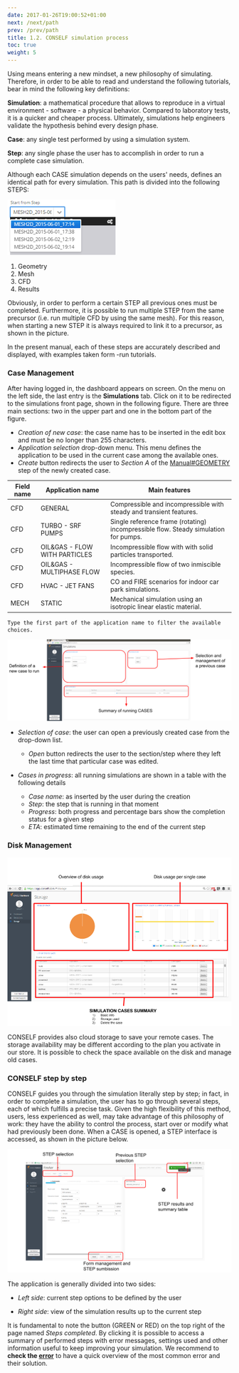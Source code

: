 ```yaml
---
date: 2017-01-26T19:00:52+01:00
next: /next/path
prev: /prev/path
title: 1.2. CONSELF simulation process
toc: true
weight: 5
---
```


Using means entering a new mindset, a new philosophy of simulating. Therefore, in order to be able to read and understand the following tutorials, bear in mind the following key definitions:

**Simulation**: a mathematical procedure that allows to reproduce in a virtual environment - software - a physical behavior. Compared to laboratory tests, it is a quicker and cheaper process. Ultimately, simulations help engineers validate the hypothesis behind every design phase.

**Case**: any single test performed by using a simulation system.

**Step**: any single phase the user has to accomplish in order to run a complete case simulation.

Although each CASE simulation depends on the users' needs, defines an identical path for every simulation. This path is divided into the following STEPS:

![Selection of a precursor MESH 2D step when starting a MESH 3D one](images/Step_selection.png "Selection of a precursor MESH 2D step when starting a MESH 3D one")

1. Geometry
2. Mesh
3. CFD
4. Results

Obviously, in order to perform a certain STEP all previous ones must be completed. Furthermore, it is possible to run multiple STEP from the same precursor (i.e. run multiple CFD by using the same mesh). For this reason, when starting a new STEP it is always required to link it to a precursor, as shown in the picture.

In the present manual, each of these steps are accurately described and displayed, with examples taken form -run tutorials.

### Case Management

After having logged in, the dashboard appears on screen. On the menu on the left side, the last entry is the **Simulations** tab. Click on it to be redirected to the simulations front page, shown in the following figure. There are three main sections: two in the upper part and one in the bottom part of the figure.

- *Creation of new case*: the case name has to be inserted in the edit box and must be no longer than 255 characters.
- *Application selection* drop-down menu. This menu defines the application to be used in the current case among the available ones.
- *Create* button redirects the user to *Section A* of the [Manual\#GEOMETRY](Manual#GEOMETRY "wikilink") step of the newly created case.

|Field name|Application name|Main features|
|----------|----------------|-------------|
|CFD|GENERAL|Compressible and incompressible with steady and transient features.|
|CFD|TURBO - SRF PUMPS|Single reference frame (rotating) incompressible flow. Steady simulation for pumps.|
|CFD|OIL&GAS - FLOW WITH PARTICLES|Incompressible flow with with solid particles transported.|
|CFD|OIL&GAS - MULTIPHASE FLOW|Incompressible flow of two inmiscible species.|
|CFD|HVAC - JET FANS|CO and FIRE scenarios for indoor car park simulations.|
|MECH|STATIC|Mechanical simulation using an isotropic linear elastic material.|

	Type the first part of the application name to filter the available choices.

![Definitions of the zones in which the user interface is divided](images/CarSimulationCaseCreation.png "Definitions of the zones in which the user interface is divided")

- *Selection of case*: the user can open a previously created case from the drop-down list.
	- *Open* button redirects the user to the section/step where they left the last time that particular case was edited.

- *Cases in progress*: all running simulations are shown in a table with the following details
	- *Case name*: as inserted by the user during the creation
	- *Step*: the step that is running in that moment
	- *Progress*: both progress and percentage bars show the completion status for a given step
	- *ETA*: estimated time remaining to the end of the current step

### Disk Management

![Disk management interface with reference to the area of the screen and the information displayed](images/Storage_page.png "Disk management interface with reference to the area of the screen and the information displayed")

CONSELF provides also cloud storage to save your remote cases. The storage availability may be different according to the plan you activate in our store. It is possible to check the space available on the disk and manage old cases.

### CONSELF step by step

CONSELF guides you through the simulation literally step by step; in fact, in order to complete a simulation, the user has to go through several steps, each of which fulfills a precise task. Given the high flexibility of this method, users, less experienced as well, may take advantage of this philosophy of work: they have the ability to control the process, start over or modify what had previously been done. When a CASE is opened, a STEP interface is accessed, as shown in the picture below.

![General STEP page](images/General_STEP_page.png "General STEP page")

The application is generally divided into two sides:

- *Left side*: current step options to be defined by the user

- *Right side*: view of the simulation results up to the current step

It is fundamental to note the button (GREEN or RED) on the top right of the page named *Steps completed*. By clicking it is possible to access a summary of performed steps with error messages, settings used and other information useful to keep improving your simulation. We recommend to **check the [error](:Errors "wikilink")** to have a quick overview of the most common error and their solution.
